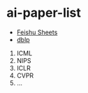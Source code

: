 # ai-paper-list


- [Feishu Sheets](https://uu0bq5uzrc.feishu.cn/sheets/LOezs1cmThTlUvtBX1Fc3UN7ngh?from=from_copylink)
- [dblp](https://dblp.uni-trier.de/)

1. ICML
2. NIPS
3. ICLR
4. CVPR
5. ...
